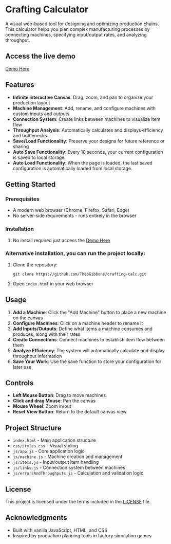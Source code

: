# Crafting Calculator

A visual web-based tool for designing and optimizing production chains. This calculator helps you plan complex manufacturing processes by connecting machines, specifying input/output rates, and analyzing throughput.

## Access the live demo

[Demo Here](https://theogibbons.github.io/crafting-calc/index.html)

## Features

- **Infinite interactive Canvas**: Drag, zoom, and pan to organize your production layout
- **Machine Management**: Add, rename, and configure machines with custom inputs and outputs
- **Connection System**: Create links between machines to visualize item flow
- **Throughput Analysis**: Automatically calculates and displays efficiency and bottlenecks
- **Save/Load Functionality**: Preserve your designs for future reference or sharing
- **Auto Save Functionality**: Every 10 seconds, your current configuration is saved to local storage.
- **Auto Load Functionality**: When the page is loaded, the last saved configuration is automatically loaded from local storage.

## Getting Started

### Prerequisites

- A modern web browser (Chrome, Firefox, Safari, Edge)
- No server-side requirements - runs entirely in the browser

### Installation

1. No install required just access the [Demo Here](https://theogibbons.github.io/crafting-calc/index.html)

### Alternative installation, you can run the project locally:
1. Clone the repository:
   ```
   git clone https://github.com/TheoGibbons/crafting-calc.git
   ```
2. Open `index.html` in your web browser

## Usage

1. **Add a Machine**: Click the "Add Machine" button to place a new machine on the canvas
2. **Configure Machines**: Click on a machine header to rename it
3. **Add Inputs/Outputs**: Define what items a machine consumes and produces, along with their rates
4. **Create Connections**: Connect machines to establish item flow between them
5. **Analyze Efficiency**: The system will automatically calculate and display throughput information
6. **Save Your Work**: Use the save function to store your configuration for later use

## Controls

- **Left Mouse Button**: Drag to move machines
- **Click and drag Mouse**: Pan the canvas
- **Mouse Wheel**: Zoom in/out
- **Reset View Button**: Return to the default canvas view

## Project Structure

- `index.html` - Main application structure
- `css/styles.css` - Visual styling
- `js/app.js` - Core application logic
- `js/machine.js` - Machine creation and management
- `js/items.js` - Input/output item handling
- `js/links.js` - Connection system between machines
- `js/errorsAndThroughputs.js` - Calculation and validation logic

## License

This project is licensed under the terms included in the [LICENSE](LICENSE) file.

## Acknowledgments

- Built with vanilla JavaScript, HTML, and CSS
- Inspired by production planning tools in factory simulation games

